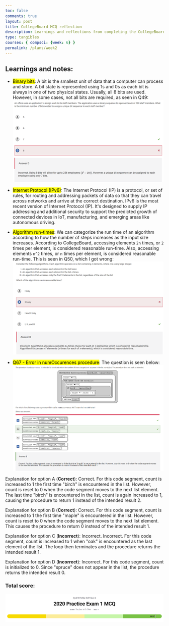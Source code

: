 ```yaml
---
toc: false
comments: true
layout: post
title: CollegeBoard MCQ reflection
description: Learnings and reflections from completing the CollegeBoard 2020 Practice MC
type: tangibles
courses: { compsci: {week: 6} }
permalink: /plans/week2
---
```


## Learnings and notes:
- <mark>Binary bits</mark>: A bit is the smallest unit of data that a computer can process and store. A bit state is represented using 1s and 0s as each bit is always in one of two physical states. Usually, all 8 bits are used. However, in some cases, not all bits are required, as seen in Q49:
![Alt text](<../../images/AP CSP - Q49 mistake - Ankit.png>)

- <mark>Internet Protocol (IPv6)</mark>: The Internet Protocol (IP) is a protocol, or set of rules, for routing and addressing packets of data so that they can travel across networks and arrive at the correct destination. IPv6 is the most recent version of Internet Protocol (IP). It's designed to supply IP addressing and additional security to support the predicted growth of connected devices in IoT, manufacturing, and emerging areas like autonomous driving.

- <mark>Algorithm run-times</mark>: We can categorize the run time of an algorithm according to how the number of steps increases as the input size increases. According to CollegeBoard, accessing elements `2n` times, or `2` times per element, is considered reasonable run-time. Also, accessing elements `n^2` times, or `n` times per element, is considered reasonable run-time. This is seen in Q50, which I got wrong:
![Alt text](<../../images/AP CSP - Q50 mistake - Ankit.png>)

- <mark>Q67 - Error in numOccurences procedure</mark>: The question is seen below:
![Alt text](<../../images/AP CSP - Q67 mistake - Ankit.png>)

Explanation for option A (<strong>Correct</strong>): Correct. For this code segment, count is increased to 1 the first time "birch" is encountered in the list. However, count is reset to 0 when the code segment moves to the next list element. The last time "birch" is encountered in the list, count is again increased to 1, causing the procedure to return 1 instead of the intended result 2.

Explanation for option B (<strong>Correct</strong>): Correct. For this code segment, count is increased to 1 the first time "maple" is encountered in the list. However, count is reset to 0 when the code segment moves to the next list element. This causes the procedure to return 0 instead of the intended result 1.

Explanation for option C (<strong>Incorrect</strong>): Incorrect. Incorrect. For this code segment, count is increased to 1 when "oak" is encountered as the last element of the list. The loop then terminates and the procedure returns the intended result 1.

Explanation for option D (<strong>Incorrect</strong>): Incorrect. For this code segment, count is initialized to 0. Since "spruce" does not appear in the list, the procedure returns the intended result 0.

### Total score:
![Alt text](<../../images/AP CSP - CB MCQ 2020 score - Ankit.png>)